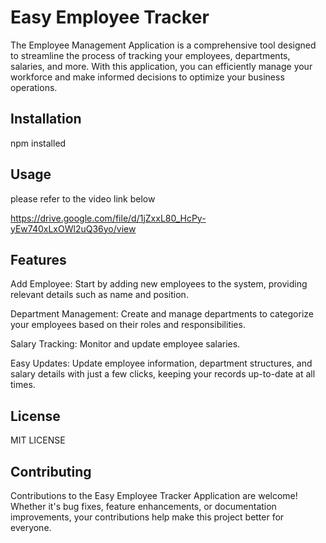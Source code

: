 # Easy Employee Tracker
The Employee Management Application is a comprehensive tool designed to streamline the process of tracking your employees, departments, salaries, and more. With this application, you can efficiently manage your workforce and make informed decisions to optimize your business operations.

## Installation
npm installed

## Usage
please refer to the video link below

https://drive.google.com/file/d/1jZxxL80_HcPy-yEw740xLxOWl2uQ36yo/view

## Features
Add Employee: Start by adding new employees to the system, providing relevant details such as name and position.

Department Management: Create and manage departments to categorize your employees based on their roles and responsibilities.

Salary Tracking: Monitor and update employee salaries.

Easy Updates: Update employee information, department structures, and salary details with just a few clicks, keeping your records up-to-date at all times.

## License
MIT LICENSE

## Contributing
Contributions to the Easy Employee Tracker Application are welcome! Whether it's bug fixes, feature enhancements, or documentation improvements, your contributions help make this project better for everyone.